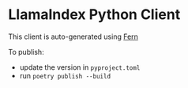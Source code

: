 # LlamaIndex Python Client

This client is auto-generated using [Fern](https://buildwithfern.com/docs/intro)

To publish:
- update the version in `pyproject.toml`
- run `poetry publish --build` 
